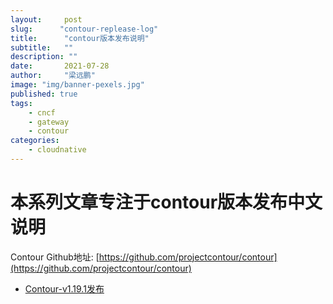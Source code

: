```yaml
---
layout:     post 
slug:      "contour-replease-log"
title:      "contour版本发布说明"
subtitle:   ""
description: ""
date:       2021-07-28
author:     "梁远鹏"
image: "img/banner-pexels.jpg"
published: true
tags:
    - cncf
    - gateway
    - contour
categories: 
    - cloudnative
---    
```


# 本系列文章专注于contour版本发布中文说明  

Contour Github地址: [https://github.com/projectcontour/contour](https://github.com/projectcontour/contour)  


- [Contour-v1.19.1发布](https://liangyuanpeng.com/post/contour-v1.19.1-release/)
